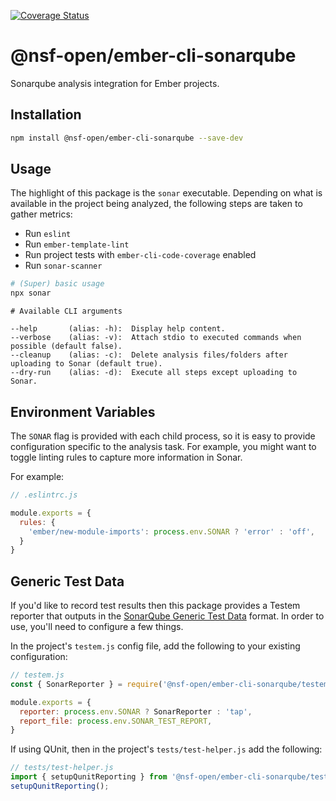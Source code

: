 [![Coverage Status](https://coveralls.io/repos/github/nsf-open/ember-cli-sonarqube/badge.svg?branch=main)](https://coveralls.io/github/nsf-open/ember-cli-sonarqube?branch=main)

@nsf-open/ember-cli-sonarqube
==============================================================================
Sonarqube analysis integration for Ember projects.


Installation
------------------------------------------------------------------------------
```bash
npm install @nsf-open/ember-cli-sonarqube --save-dev
```


Usage
------------------------------------------------------------------------------
The highlight of this package is the `sonar` executable. Depending on what is available in the project
being analyzed, the following steps are taken to gather metrics:

- Run `eslint`
- Run `ember-template-lint`
- Run project tests with `ember-cli-code-coverage` enabled
- Run `sonar-scanner`

```bash
# (Super) basic usage
npx sonar
```
```
# Available CLI arguments

--help       (alias: -h):  Display help content.
--verbose    (alias: -v):  Attach stdio to executed commands when possible (default false).
--cleanup    (alias: -c):  Delete analysis files/folders after uploading to Sonar (default true).
--dry-run    (alias: -d):  Execute all steps except uploading to Sonar.
```


Environment Variables
------------------------------------------------------------------------------
The `SONAR` flag is provided with each child process, so it is easy to provide configuration specific to
the analysis task. For example, you might want to toggle linting rules to capture more information in Sonar.

For example:

```javascript
// .eslintrc.js

module.exports = {
  rules: {
    'ember/new-module-imports': process.env.SONAR ? 'error' : 'off',
  }
}
```


Generic Test Data
------------------------------------------------------------------------------
If you'd like to record test results then this package provides a Testem reporter that outputs in the 
[SonarQube Generic Test Data](https://docs.sonarqube.org/latest/analysis/generic-test/) format. In order 
to use, you'll need to configure a few things.

In the project's `testem.js` config file, add the following to your existing configuration:

```javascript
// testem.js
const { SonarReporter } = require('@nsf-open/ember-cli-sonarqube/testem');

module.exports = {
  reporter: process.env.SONAR ? SonarReporter : 'tap',
  report_file: process.env.SONAR_TEST_REPORT,
}
```

If using QUnit, then in the project's `tests/test-helper.js` add the following:

```javascript
// tests/test-helper.js
import { setupQunitReporting } from '@nsf-open/ember-cli-sonarqube/test-support';
setupQunitReporting();
```
